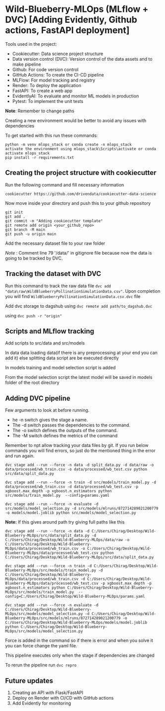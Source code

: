 # Wild-Blueberry-MLOps (MLflow + DVC) [Adding Evidently, Github actions, FastAPI deployment]

Tools used in the project:

* Cookiecutter: Data science project structure
* Data version control (DVC): Version control of the data assets and to make pipeline
* Github: For code version control
* GitHub Actions: To create the CI-CD pipeline
* MLFlow: For model tracking and registry
* Render: To deploy the application
* FastAPI: To create a web app
* EvidentlyAI: To evaluate and monitor ML models in production
* Pytest: To implement the unit tests

**Note**: Remember to change paths

Creating a new environment would be better to avoid any issues with dependencies

To get started with this run these commands:

```
python -m venv mlops_stack or conda create -n mlops_stack
activate the environment using mlops_stack\Scripts\activate or conda activate mlops_stack
pip install -r requirements.txt
```

## Creating the project structure with cookiecutter

Run the following command and fill necessary information

```
cookiecutter https://github.com/drivendata/cookiecutter-data-science
```

Now move inside your directory and push this to your github repository
```
git init 
git add . 
git commit -m "Adding cookiecutter template"
git remote add origin <your_github_repo>
git branch -M main
git push -u origin main
```

Add the necessary dataset file to your raw folder 

*Note* : Comment line 79 '/data/' in gitignore file because now the data is going to be tracked by DVC.

## Tracking the dataset with DVC

Run this command to track the raw data file `dvc add "data\raw\WildBlueberryPollinationSimulationData.csv"`. Upon completion you will find `WildBlueberryPollinationSimulationData.csv.dvc` file

Add dvc storage to dagshub using `dvc remote add path/to_dagshub.dvc`

using `dvc push -r "origin"`

## Scripts and MLflow tracking

Add scripts to src/data and src/models

In data data loading data(if there is any preprocessing at your end you can add it) else splitting data script are be executed directly

In models training and model selection script is added

From the model selection script the latest model will be saved in models folder of the root directory

## Adding DVC pipeline

Few arguments to look at before running.
* he -n switch gives the stage a name.
* The -d switch passes the dependencies to the command.
* The -o switch defines the outputs of the command.
* The -M switch defines the metrics of the command

Remember to npt allow tracking your data files by git. If you run below commands you will find errors, so just do the mentioned thing in the error and run again.

`dvc stage add --run --force -n data -d split_data.py -d data/raw -o data/processed/wb_train.csv -o data/processed/wb_test.csv python src/data/split_data.py`

`dvc stage add --run --force -n train -d src/models/train_model.py -d data/processed/wb_train.csv -d data/processed/wb_test.csv -p xgboost.max_depth -p xgboost.n_estimators python src/models/train_model.py  --config=params.yaml`

`dvc stage add --run --force -n evaluate -d src/models/model_selection.py -d src/models/mlruns/872714289021200779 -o models/model.joblib python src/models/model_selection.py`

**Note:** If this gives around path try giving full paths like this

`dvc stage add --run --force -n data -d C:/Users/Chirag/Desktop/Wild-Blueberry-MLOps/src/data/split_data.py -d C:/Users/Chirag/Desktop/Wild-Blueberry-MLOps/data/raw -o C:/Users/Chirag/Desktop/Wild-Blueberry-MLOps/data/processed/wb_train.csv -o C:/Users/Chirag/Desktop/Wild-Blueberry-MLOps/data/processed/wb_test.csv python C:/Users/Chirag/Desktop/Wild-Blueberry-MLOps/src/data/split_data.py`

`dvc stage add --run --force -n train -d C:/Users/Chirag/Desktop/Wild-Blueberry-MLOps/src/models/train_model.py -d C:/Users/Chirag/Desktop/Wild-Blueberry-MLOps/data/processed/wb_train.csv -d C:/Users/Chirag/Desktop/Wild-Blueberry-MLOps/data/processed/wb_test.csv -p xgboost.max_depth -p xgboost.n_estimators python C:/Users/Chirag/Desktop/Wild-Blueberry-MLOps/src/models/train_model.py  --config=C:/Users/Chirag/Desktop/Wild-Blueberry-MLOps/params.yaml`

`dvc stage add --run --force -n evaluate -d C:/Users/Chirag/Desktop/Wild-Blueberry-MLOps/src/models/model_selection.py -d C:/Users/Chirag/Desktop/Wild-Blueberry-MLOps/src/models/mlruns/872714289021200779 -o C:/Users/Chirag/Desktop/Wild-Blueberry-MLOps/models/model.joblib python C:/Users/Chirag/Desktop/Wild-Blueberry-MLOps/src/models/model_selection.py`



Force is added in the command so if there is error and when you solve it you can force change the yaml file.

This pipeline executes only when the stage if dependencies are changed

To rerun the pipeline run `dvc repro`

## Future updates

1. Creating an API with Flask/FastAPI
2. Deploy on Render with CI/CD with GitHub actions
3. Add Evidently for monitoring